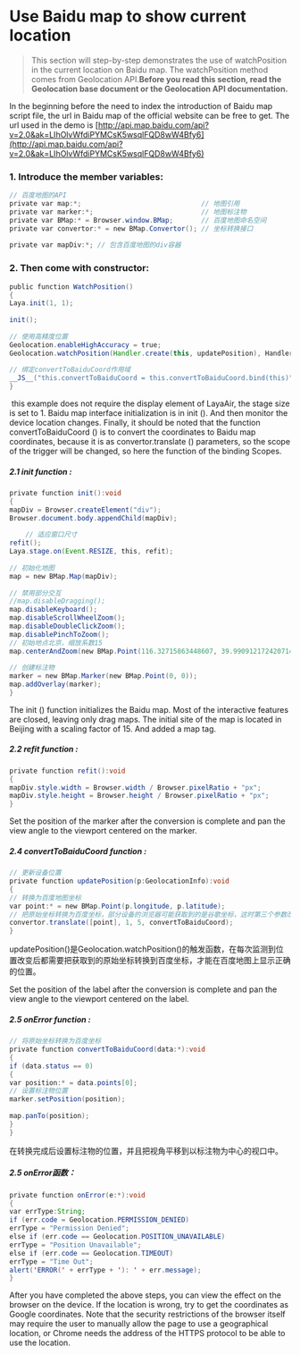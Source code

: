# Use Baidu map to show current location

> This section will step-by-step demonstrates the use of watchPosition  in the current location on Baidu map. The watchPosition method comes from Geolocation API.**Before you read this section, read the Geolocation base document or the Geolocation API documentation.**
>

In the beginning before the need to index the introduction of Baidu map script file, the url in Baidu map of the official website can be free to get. The url used in the demo is [http://api.map.baidu.com/api?v=2.0&ak=LIhOlvWfdiPYMCsK5wsqlFQD8wW4Bfy6](http://api.map.baidu.com/api?v=2.0&ak=LIhOlvWfdiPYMCsK5wsqlFQD8wW4Bfy6)

### 1. Introduce the member variables:

```java
// 百度地图的API
private var map:*;                              // 地图引用
private var marker:*;                           // 地图标注物
private var BMap:* = Browser.window.BMap;       // 百度地图命名空间
private var convertor:* = new BMap.Convertor(); // 坐标转换接口
 
private var mapDiv:*; // 包含百度地图的div容器
```

### 2. Then come with constructor:

```java
public function WatchPosition()
{
Laya.init(1, 1);
 
init();
 
// 使用高精度位置
Geolocation.enableHighAccuracy = true;
Geolocation.watchPosition(Handler.create(this, updatePosition), Handler.create(this, onError));
 
// 绑定convertToBaiduCoord作用域
__JS__("this.convertToBaiduCoord = this.convertToBaiduCoord.bind(this)");
}
```

​    this example does not require the display element of LayaAir, the stage size is set to 1. Baidu map interface initialization is in init (). And then monitor the device location changes. Finally, it should be noted that the function convertToBaiduCoord () is to convert the coordinates to Baidu map coordinates, because it is as convertor.translate () parameters, so the scope of the trigger will be changed, so here the function of the binding Scopes.


##### 2.1 init function :

```java
private function init():void
{
mapDiv = Browser.createElement("div");
Browser.document.body.appendChild(mapDiv);
 
    // 适应窗口尺寸
refit();
Laya.stage.on(Event.RESIZE, this, refit);
 
// 初始化地图
map = new BMap.Map(mapDiv);
 
// 禁用部分交互
//map.disableDragging();
map.disableKeyboard();
map.disableScrollWheelZoom();
map.disableDoubleClickZoom();
map.disablePinchToZoom();
// 初始地点北京，缩放系数15
map.centerAndZoom(new BMap.Point(116.32715863448607, 39.990912172420714), 15);
 
// 创建标注物
marker = new BMap.Marker(new BMap.Point(0, 0));
map.addOverlay(marker);
}
```

 The init () function initializes the Baidu map. Most of the interactive features are closed, leaving only drag maps. The initial site of the map is located in Beijing with a scaling factor of 15. And added a map tag.

##### 2.2 refit function :


```java
private function refit():void
{
mapDiv.style.width = Browser.width / Browser.pixelRatio + "px";
mapDiv.style.height = Browser.height / Browser.pixelRatio + "px";
}
```

Set the position of the marker after the conversion is complete and pan the view angle to the viewport centered on the marker.

##### 2.4 convertToBaiduCoord function :

```java
// 更新设备位置
private function updatePosition(p:GeolocationInfo):void
{
// 转换为百度地图坐标
var point:* = new BMap.Point(p.longitude, p.latitude);
// 把原始坐标转换为百度坐标，部分设备的浏览器可能获取到的是谷歌坐标，这时第三个参数改为3才是正确的。
convertor.translate([point], 1, 5, convertToBaiduCoord);
}
```

  updatePosition()是Geolocation.watchPosition()的触发函数，在每次监测到位置改变后都需要把获取到的原始坐标转换到百度坐标，才能在百度地图上显示正确的位置。

Set the position of the label after the conversion is complete and pan the view angle to the viewport centered on the label.

##### 2.5 onError function :

```java
// 将原始坐标转换为百度坐标
private function convertToBaiduCoord(data:*):void
{
if (data.status == 0)
{
var position:* = data.points[0];
// 设置标注物位置
marker.setPosition(position);
 
map.panTo(position);
}
}
```

在转换完成后设置标注物的位置，并且把视角平移到以标注物为中心的视口中。

##### 2.5 onError函数：

```java
private function onError(e:*):void
{
var errType:String;
if (err.code = Geolocation.PERMISSION_DENIED)
errType = "Permission Denied";
else if (err.code == Geolocation.POSITION_UNAVAILABLE)
errType = "Position Unavailable";
else if (err.code == Geolocation.TIMEOUT)
errType = "Time Out";
alert('ERROR(' + errType + '): ' + err.message);
}
```

 After you have completed the above steps, you can view the effect on the browser on the device. If the location is wrong, try to get the coordinates as Google coordinates. Note that the security restrictions of the browser itself may require the user to manually allow the page to use a geographical location, or Chrome needs the address of the HTTPS protocol to be able to use the location.
